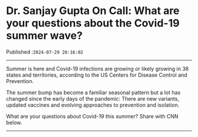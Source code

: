 # Dr. Sanjay Gupta On Call: What are your questions about the Covid-19 summer wave?

Published :`2024-07-29 20:16:02`

---

Summer is here and Covid-19 infections are growing or likely growing in 36 states and territories, according to the US Centers for Disease Control and Prevention.

The summer bump has become a familiar seasonal pattern but a lot has changed since the early days of the pandemic: There are new variants, updated vaccines and evolving approaches to prevention and isolation.

What are your questions about Covid-19 this summer? Share with CNN below.

---

